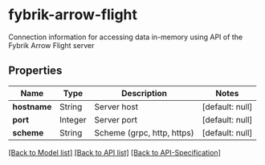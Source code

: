 # fybrik-arrow-flight
Connection information for accessing data in-memory using API of the Fybrik Arrow Flight server
## Properties
Name | Type | Description | Notes
------------ | ------------- | ------------- | -------------
**hostname** | String | Server host | [default: null]
**port** | Integer | Server port | [default: null]
**scheme** | String | Scheme (grpc, http, https) | [default: null]

[[Back to Model list]](../README.md#documentation-for-models) [[Back to API list]](../README.md#documentation-for-api-endpoints) [[Back to API-Specification]](../README.md)

